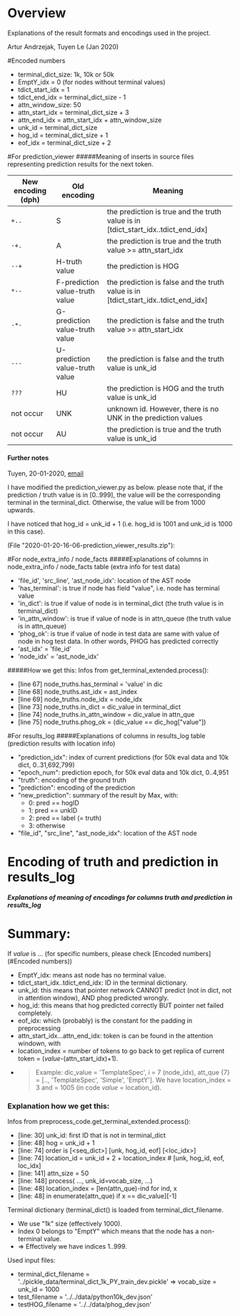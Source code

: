 # Overview
Explanations of the result formats and encodings used in the project.

Artur Andrzejak, Tuyen Le (Jan 2020)

#Encoded numbers
+ terminal_dict_size: 1k, 10k or 50k
+ EmptY_idx = 0 (for nodes without terminal values)
+ tdict_start_idx = 1
+ tdict_end_idx = terminal_dict_size - 1
+ attn_window_size: 50
+ attn_start_idx = terminal_dict_size + 3
+ attn_end_idx = attn_start_idx + attn_window_size
+ unk_id = terminal_dict_size
+ hog_id = terminal_dict_size + 1
+ eof_idx = terminal_dict_size + 2


#For prediction_viewer
#####Meaning of inserts in source files representing prediction results for the next token.

New encoding (**dph**) | Old encoding | Meaning
---| --- | ---
`+..` | S | the prediction is true and the truth value is in [tdict_start_idx..tdict_end_idx]
`-+.` | A | the prediction is true and the truth value >= attn_start_idx
`--+` | H-truth value | the prediction is HOG
`*--` | F-prediction value-truth value | the prediction is false and the truth value is in [tdict_start_idx..tdict_end_idx]
`-*-` | G-prediction value-truth value | the prediction is false and the truth value >= attn_start_idx
`---` | U-prediction value-truth value | the prediction is false and the truth value is unk_id
`???` | HU | the prediction is HOG and the truth value is unk_id
not occur | UNK | unknown id. However, there is no UNK in the prediction values
not occur | AU | the prediction is true and the truth value is unk_id


#### Further notes
Tuyen, 20-01-2020, [email](https://mail.google.com/mail/u/0/?tab=wm#inbox/KtbxLvHcLqJnHqznMZSDHsTVrxWsqtbQBB)

I have modified the prediction_viewer.py as below. please note that,
if the prediction / truth value is in [0..999], the value will be the
corresponding terminal in the terminal_dict. Otherwise, the value will be
from 1000 upwards.

I have noticed that hog_id = unk_id + 1 (i.e. hog_id is 1001 and unk_id is 1000 in this case).

 (File "2020-01-20-16-06-prediction_viewer_results.zip"):

#For node_extra_info / node_facts
#####Explanations of columns in node_extra_info / node_facts table (extra info for test data)
+ 'file_id', 'src_line', 'ast_node_idx': location of the AST node
+ 'has_terminal': is true if node has field "value", i.e. node has terminal value
+ 'in_dict': is true if value of node is in terminal_dict (the truth value is in terminal_dict)
+ 'in_attn_window': is true if value of node is in attn_queue (the truth value is in attn_queue)
+ 'phog_ok': is true if value of node in test data are same with value of node in hog test data. In other words, PHOG has predicted correctly
+ 'ast_idx' = 'file_id'
+ 'node_idx' = 'ast_node_idx'

#####How we get this:
Infos from get_terminal_extended.process():
+ [line 67] node_truths.has_terminal = 'value' in dic
+ [line 68] node_truths.ast_idx = ast_index
+ [line 69] node_truths.node_idx = node_idx
+ [line 73] node_truths.in_dict = dic_value in terminal_dict
+ [line 74] node_truths.in_attn_window = dic_value in attn_que
+ [line 75] node_truths.phog_ok = (dic_value == dic_hog["value"])

#For results_log
#####Explanations of columns in results_log table (prediction results with location info)

* "prediction_idx": index of current predictions (for 50k eval data and 10k dict, 0..31,692,799) <!--(0.. 6.5 millions)-->
* "epoch_num": prediction epoch, for 50k eval data and 10k dict, 0..4,951 <!--0...1015 (each has 6400 predictions)-->
* "truth": encoding of the ground truth 
* "prediction": encoding of the prediction 
* "new_prediction": summary of the result by Max, with:
    * 0: pred == hogID
    * 1: pred == unkID
    * 2: pred == label (= truth)
    * 3: otherwise
* "file_id", "src_line", "ast_node_idx": location of the AST node


# Encoding of truth and prediction in results_log
##### Explanations of meaning of encodings for columns truth and prediction in results_log 

# Summary:
If *value* is ... (for specific numbers, please check [Encoded numbers](#Encoded numbers))

* EmptY_idx: means ast node has no terminal value.
* tdict_start_idx..tdict_end_idx: ID in the terminal dictionary.
* unk_id: this means that pointer network CANNOT predict (not in dict, 
		not in attention window), AND phog predicted wrongly.
* hog_id: this means that hog predicted correctly BUT pointer net failed completely.
* eof_idx: which (probably) is the constant for the padding in preprocessing
* attn_start_idx...attn_end_idx: token is can be found in the attention windown, with
 *  location_index = number of tokens to go back to get replica of current token = (*value*-(attn_start_idx)+1). 
 * > Example: dic_value = 'TemplateSpec', i = 7 (node_idx), att_que {7} = [.., 'TemplateSpec', 'Simple', 'EmptY']. 
   > We have location_index = 3 and <value> = 1005 (in code *value* = location_id).  

### Explanation how we get this:

Infos from preprocess_code.get_terminal_extended.process():
* [line: 30]  unk_id: first ID that is not in terminal_dict
* [line: 48]  hog = unk_id + 1
* [line: 74]  order is [<seq_dict>] [unk, hog_id, eof] [<loc_idx>]
* [line: 74]  location_id = unk_id + 2 + location_index  # [unk, hog_id, eof, loc_idx]
* [line: 141] attn_size = 50
* [line: 148] process( ..., unk_id=vocab_size, ...)
* [line: 48]  location_index = [len(attn_que)-ind for ind, x
* [line: 48]      in enumerate(attn_que) if x == dic_value][-1]


Terminal dictionary (terminal_dict() is loaded from terminal_dict_filename.
*    We use "1k" size (effectively 1000).
*    Index 0 belongs to "EmptY" which means that the node has a non-terminal value.
*    => Effectively we have indices 1..999.

Used input files:
*    terminal_dict_filename = '../pickle_data/terminal_dict_1k_PY_train_dev.pickle'
    =>     vocab_size = unk_id = 1000
*    test_filename = '../../data/python10k_dev.json'
*    testHOG_filename = '../../data/phog_dev.json'

